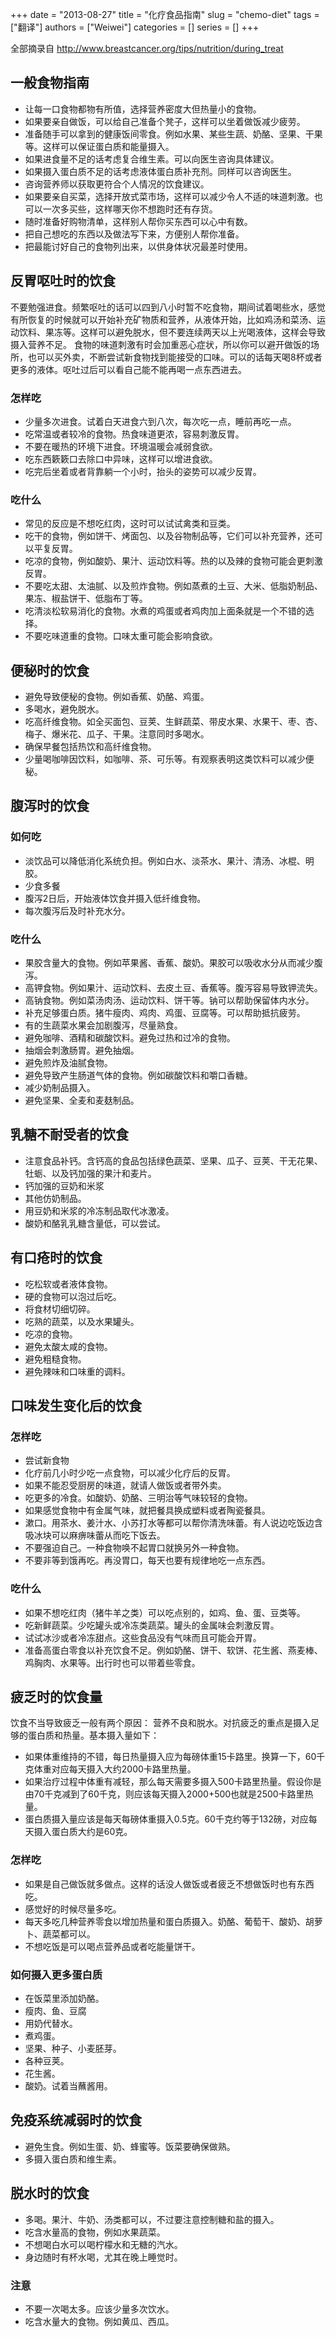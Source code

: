 +++ 
date = "2013-08-27"
title = "化疗食品指南"
slug = "chemo-diet"
tags = ["翻译"]
authors = ["Weiwei"]
categories = []
series = []
+++

全部摘录自 <http://www.breastcancer.org/tips/nutrition/during_treat>

## 一般食物指南

* 让每一口食物都物有所值，选择营养密度大但热量小的食物。
* 如果要亲自做饭，可以给自己准备个凳子，这样可以坐着做饭减少疲劳。
* 准备随手可以拿到的健康饭间零食。例如水果、某些生蔬、奶酪、坚果、干果等。这样可以保证蛋白质和能量摄入。
* 如果进食量不足的话考虑复合维生素。可以向医生咨询具体建议。
* 如果摄入蛋白质不足的话考虑液体蛋白质补充剂。同样可以咨询医生。
* 咨询营养师以获取更符合个人情况的饮食建议。
* 如果要亲自买菜，选择开放式菜市场，这样可以减少令人不适的味道刺激。也可以一次多买些，这样哪天你不想跑时还有存货。
* 随时准备好购物清单，这样别人帮你买东西可以心中有数。
* 把自己想吃的东西以及做法写下来，方便别人帮你准备。
* 把最能讨好自己的食物列出来，以供身体状况最差时使用。

## 反胃呕吐时的饮食

不要勉强进食。频繁呕吐的话可以四到八小时暂不吃食物，期间试着喝些水，感觉有所恢复的时候就可以开始补充矿物质和营养，从液体开始，比如鸡汤和菜汤、运动饮料、果冻等。这样可以避免脱水，但不要连续两天以上光喝液体，这样会导致摄入营养不足。
食物的味道刺激有时会加重恶心症状，所以你可以避开做饭的场所，也可以买外卖，不断尝试新食物找到能接受的口味。可以的话每天喝8杯或者更多的液体。呕吐过后可以看自己能不能再喝一点东西进去。

### 怎样吃

* 少量多次进食。试着白天进食六到八次，每次吃一点，睡前再吃一点。
* 吃常温或者较冷的食物。热食味道更浓，容易刺激反胃。
* 不要在暖热的环境下进食。环境温暖会减弱食欲。
* 吃东西簌簌口去除口中异味，这样可以增进食欲。
* 吃完后坐着或者背靠躺一个小时，抬头的姿势可以减少反胃。

### 吃什么

* 常见的反应是不想吃红肉，这时可以试试禽类和豆类。
* 吃干的食物，例如饼干、烤面包、以及谷物制品等，它们可以补充营养，还可以平复反胃。
* 吃凉的食物，例如酸奶、果汁、运动饮料等。热的以及辣的食物可能会更刺激反胃。
* 不要吃太甜、太油腻、以及煎炸食物。例如蒸煮的土豆、大米、低脂奶制品、果冻、椒盐饼干、低脂布丁等。
* 吃清淡松软易消化的食物。水煮的鸡蛋或者鸡肉加上面条就是一个不错的选择。
* 不要吃味道重的食物。口味太重可能会影响食欲。

## 便秘时的饮食

* 避免导致便秘的食物。例如香蕉、奶酪、鸡蛋。
* 多喝水，避免脱水。
* 吃高纤维食物。如全买面包、豆荚、生鲜蔬菜、带皮水果、水果干、枣、杏、梅子、爆米花、瓜子、干果。注意同时多喝水。
* 确保早餐包括热饮和高纤维食物。
* 少量喝咖啡因饮料，如咖啡、茶、可乐等。有观察表明这类饮料可以减少便秘。

## 腹泻时的饮食

### 如何吃

* 淡饮品可以降低消化系统负担。例如白水、淡茶水、果汁、清汤、冰棍、明胶。
* 少食多餐
* 腹泻2日后，开始液体饮食并摄入低纤维食物。
* 每次腹泻后及时补充水分。

### 吃什么

* 果胶含量大的食物。例如苹果酱、香蕉、酸奶。果胶可以吸收水分从而减少腹泻。
* 高钾食物。例如果汁、运动饮料、去皮土豆、香蕉等。腹泻容易导致钾流失。
* 高钠食物。例如菜汤肉汤、运动饮料、饼干等。钠可以帮助保留体内水分。
* 补充足够蛋白质。猪牛瘦肉、鸡肉、鸡蛋、豆腐等。可以帮助抵抗疲劳。
* 有的生蔬菜水果会加剧腹泻，尽量熟食。
* 避免咖啡、酒精和碳酸饮料。避免过热和过冷的食物。
* 抽烟会刺激肠胃。避免抽烟。
* 避免煎炸及油腻食物。
* 避免导致产生肠道气体的食物。例如碳酸饮料和嚼口香糖。
* 减少奶制品摄入。
* 避免坚果、全麦和麦麸制品。

## 乳糖不耐受者的饮食

* 注意食品补钙。含钙高的食品包括绿色蔬菜、坚果、瓜子、豆荚、干无花果、牡蛎、以及钙加强的果汁和麦片。
* 钙加强的豆奶和米浆
* 其他仿奶制品。
* 用豆奶和米浆的冷冻制品取代冰激凌。
* 酸奶和酪乳乳糖含量低，可以尝试。

## 有口疮时的饮食

* 吃松软或者液体食物。
* 硬的食物可以泡过后吃。
* 将食材切细切碎。
* 吃熟的蔬菜，以及水果罐头。
* 吃凉的食物。
* 避免太酸太咸的食物。
* 避免粗糙食物。
* 避免辣味和口味重的调料。

## 口味发生变化后的饮食

### 怎样吃

* 尝试新食物
* 化疗前几小时少吃一点食物，可以减少化疗后的反胃。
* 如果不能忍受厨房的味道，就请人做饭或者带外卖。
* 吃更多的冷食。如酸奶、奶酪、三明治等气味较轻的食物。
* 如果感觉食物中有金属气味，就把餐具换成塑料或者陶瓷餐具。
* 漱口。用茶水、姜汁水、小苏打水等都可以帮你清洗味蕾。有人说边吃饭边含吸冰块可以麻痹味蕾从而吃下饭去。
* 不要强迫自己。一种食物唤不起胃口就换另外一种食物。
* 不要非等到饿再吃。再没胃口，每天也要有规律地吃一点东西。

### 吃什么

* 如果不想吃红肉（猪牛羊之类）可以吃点别的，如鸡、鱼、蛋、豆类等。
* 吃新鲜蔬菜。少吃罐头或冷冻类蔬菜。罐头的金属味会刺激反胃。
* 试试冰沙或者冷冻甜点。这些食品没有气味而且可能会开胃。
* 准备高蛋白零食以补充饮食不足。例如奶酪、饼干、软饼、花生酱、燕麦棒、鸡胸肉、水果等。出行时也可以带着些零食。

## 疲乏时的饮食量

饮食不当导致疲乏一般有两个原因： 营养不良和脱水。对抗疲乏的重点是摄入足够的蛋白质和热量。基本摄入量如下：

* 如果体重维持的不错，每日热量摄入应为每磅体重15卡路里。换算一下，60千克体重对应每天摄入大约2000卡路里热量。
* 如果治疗过程中体重有减轻，那么每天需要多摄入500卡路里热量。假设你是由70千克减到了60千克，则应该每天摄入2000+500也就是2500卡路里热量。
* 蛋白质摄入量应该是每天每磅体重摄入0.5克。60千克约等于132磅，对应每天摄入蛋白质大约是60克。

### 怎样吃

* 如果是自己做饭就多做点。这样的话没人做饭或者疲乏不想做饭时也有东西吃。
* 感觉好的时候尽量多吃。
* 每天多吃几种营养零食以增加热量和蛋白质摄入。奶酪、葡萄干、酸奶、胡萝卜、蔬菜都可以。
* 不想吃饭是可以喝点营养品或者吃能量饼干。

### 如何摄入更多蛋白质

* 在饭菜里添加奶酪。
* 瘦肉、鱼、豆腐
* 用奶代替水。
* 煮鸡蛋。
* 坚果、种子、小麦胚芽。
* 各种豆荚。
* 花生酱。
* 酸奶。试着当蘸酱用。

## 免疫系统减弱时的饮食

* 避免生食。例如生蛋、奶、蜂蜜等。饭菜要确保做熟。
* 多摄入蛋白质和维生素。

## 脱水时的饮食

* 多喝。果汁、牛奶、汤类都可以，不过要注意控制糖和盐的摄入。
* 吃含水量高的食物，例如水果蔬菜。
* 不想喝白水可以喝柠檬水和无糖的汽水。
* 身边随时有杯水喝，尤其在晚上睡觉时。

### 注意

* 不要一次喝太多。应该少量多次饮水。
* 吃含水量大的食物。例如黄瓜、西瓜。
